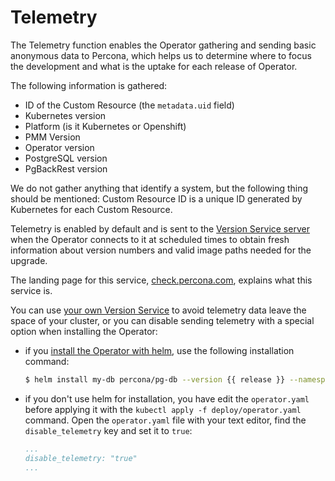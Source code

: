 # Telemetry

The Telemetry function enables the Operator gathering and sending basic anonymous data to Percona, which helps us to determine where to focus the development and what is the uptake for each release of Operator. 

The following information is gathered:

* ID of the Custom Resource (the `metadata.uid` field)
* Kubernetes version
* Platform (is it Kubernetes or Openshift)
* PMM Version
* Operator version
* PostgreSQL version
* PgBackRest version

We do not gather anything that identify a system, but the following thing should be mentioned:
Custom Resource ID is a unique ID generated by Kubernetes for each Custom Resource.

Telemetry is enabled by default and is sent to the [Version Service server](update.md#automatic-upgrade) when the Operator connects to it at scheduled times to obtain fresh information about version numbers and valid image paths needed for the upgrade.

The landing page for this service, [check.percona.com](https://check.percona.com/), explains what this service is.

You can use [your own Version Service](update.md#automatic-upgrade) to avoid
telemetry data leave the space of your cluster, or you can disable sending
telemetry with a special option when installing the Operator:

* if you [install the Operator with helm](helm.md), use the following installation command:

   ```sh
   $ helm install my-db percona/pg-db --version {{ release }} --namespace my-namespace --set disable_telemetry="true"
   ```
   
* if you don't use helm for installation, you have edit the `operator.yaml`
  before applying it with the `kubectl apply -f deploy/operator.yaml` command.
  Open the `operator.yaml` file with your text editor, find the
  `disable_telemetry` key and set it to `true`:
  
  ```yaml
  ...
  disable_telemetry: "true"
  ...
  ```

